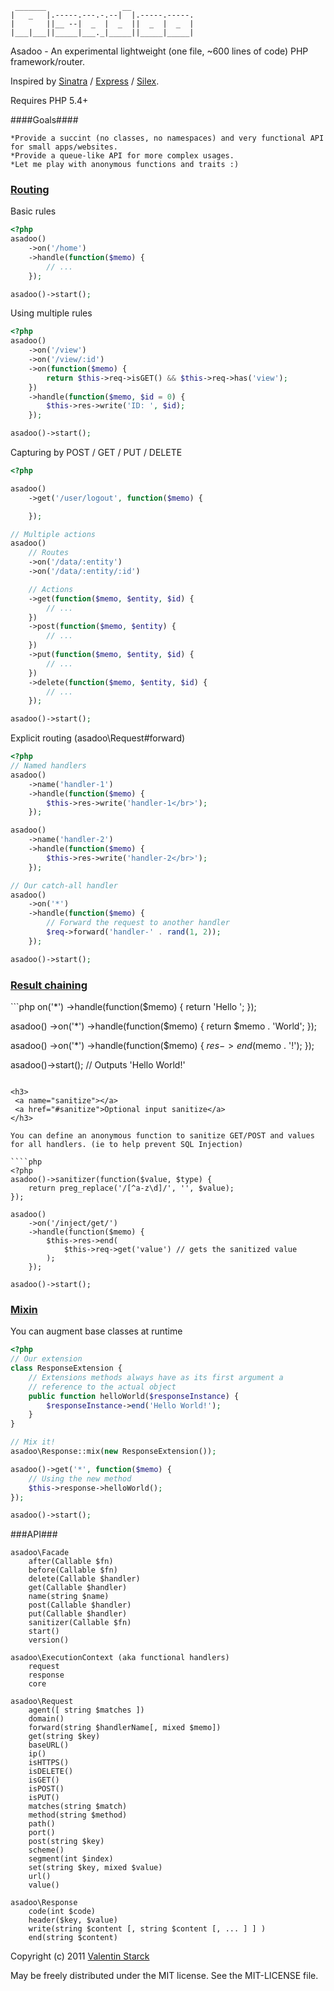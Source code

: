 ```
 _______                 __              
|   _   |.-----.---.-.--|  |.-----.-----.
|       ||__ --|  _  |  _  ||  _  |  _  |
|___|___||_____|___._|_____||_____|_____|
```

Asadoo - An experimental lightweight (one file, ~600 lines of code) PHP framework/router.

Inspired by [Sinatra](http://www.sinatrarb.com/ "Sinatra - Ruby") / [Express](http://expressjs.com/ "Express - NodeJS") / [Silex](http://silex.sensiolabs.org/ "Silex PHP").

Requires PHP 5.4+

####Goals####

    *Provide a succint (no classes, no namespaces) and very functional API for small apps/websites.
    *Provide a queue-like API for more complex usages.
    *Let me play with anonymous functions and traits :)
    

<h3>
 <a name="routing"></a>
 <a href="#routing">Routing</a>
</h3>

Basic rules

```php
<?php
asadoo()
    ->on('/home')
    ->handle(function($memo) {
        // ...
    });

asadoo()->start();
```

Using multiple rules

```php
<?php
asadoo()
    ->on('/view')
    ->on('/view/:id')
    ->on(function($memo) {
        return $this->req->isGET() && $this->req->has('view');
    })
    ->handle(function($memo, $id = 0) {
        $this->res->write('ID: ', $id);
    });

asadoo()->start();
```

Capturing by POST / GET / PUT / DELETE

```php
<?php

asadoo()
    ->get('/user/logout', function($memo) {

    });

// Multiple actions
asadoo()
    // Routes
    ->on('/data/:entity')
    ->on('/data/:entity/:id')

    // Actions
    ->get(function($memo, $entity, $id) {
        // ...
    })
    ->post(function($memo, $entity) {
        // ...
    })
    ->put(function($memo, $entity, $id) {
        // ...
    })
    ->delete(function($memo, $entity, $id) {
        // ...
    });

asadoo()->start();
```

Explicit routing (asadoo\Request#forward)

```php
<?php
// Named handlers
asadoo()
    ->name('handler-1')
    ->handle(function($memo) {
        $this->res->write('handler-1</br>');
    });

asadoo()
    ->name('handler-2')
    ->handle(function($memo) {
        $this->res->write('handler-2</br>');
    });

// Our catch-all handler
asadoo()
    ->on('*')
    ->handle(function($memo) {
        // Forward the request to another handler
        $req->forward('handler-' . rand(1, 2));
    });

asadoo()->start();
```
<h3>
 <a name="chaining"></a>
 <a href="#chaining">Result chaining</a>
</h3>
```php
<?php
asadoo()
    ->on('*')
    ->handle(function($memo) {
        return 'Hello ';
    });

asadoo()
    ->on('*')
    ->handle(function($memo) {
        return $memo . 'World';
    });

asadoo()
    ->on('*')
    ->handle(function($memo) {
        $res->end($memo . '!');
    });

asadoo()->start(); // Outputs 'Hello World!'
```

<h3>
 <a name="sanitize"></a>
 <a href="#sanitize">Optional input sanitize</a>
</h3>

You can define an anonymous function to sanitize GET/POST and values for all handlers. (ie to help prevent SQL Injection)

````php
<?php
asadoo()->sanitizer(function($value, $type) {
    return preg_replace('/[^a-z\d]/', '', $value);
});

asadoo()
    ->on('/inject/get/')
    ->handle(function($memo) {
        $this->res->end(
            $this->req->get('value') // gets the sanitized value
        );
    });

asadoo()->start();
```

<h3>
 <a name="mixin"></a>
 <a href="#mixin">Mixin</a>
</h3>

You can augment base classes at runtime

```php
<?php
// Our extension
class ResponseExtension {
    // Extensions methods always have as its first argument a
    // reference to the actual object
    public function helloWorld($responseInstance) {
        $responseInstance->end('Hello World!');
    }
}

// Mix it!
asadoo\Response::mix(new ResponseExtension());

asadoo()->get('*', function($memo) {
    // Using the new method
    $this->response->helloWorld();
});

asadoo()->start();
```


###API###

```
asadoo\Facade
    after(Callable $fn)
    before(Callable $fn)
    delete(Callable $handler)
    get(Callable $handler)
    name(string $name)
    post(Callable $handler)
    put(Callable $handler)
    sanitizer(Callable $fn)
    start()
    version()
```

```
asadoo\ExecutionContext (aka functional handlers)
    request
    response
    core
```

```
asadoo\Request
    agent([ string $matches ])
    domain()
    forward(string $handlerName[, mixed $memo])
    get(string $key)
    baseURL()
    ip()
    isHTTPS()
    isDELETE()
    isGET()
    isPOST()
    isPUT()
    matches(string $match)
    method(string $method)
    path()
    port()
    post(string $key)
    scheme()
    segment(int $index)
    set(string $key, mixed $value)
    url()
    value()
```

```
asadoo\Response
    code(int $code)
    header($key, $value)
    write(string $content [, string $content [, ... ] ] )
    end(string $content)
```

Copyright (c) 2011 [Valentin Starck](http://aijoona.com/)

May be freely distributed under the MIT license. See the MIT-LICENSE file.